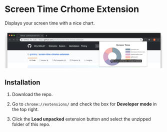 # Screen Time Crhome Extension

Displays your screen time with a nice chart.

![Extension example](/files/screen_time_example.png)

## Installation

1. Download the repo.

1. Go to ```chrome://extensions/``` and check the box for **Developer mode** in the top right.

1. Click the **Load unpacked** extension button and select the unzipped folder of this repo.